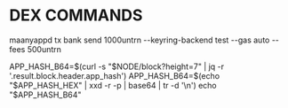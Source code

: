 # DEX COMMANDS

maanyappd tx bank send <from> <to> 1000untrn --keyring-backend test --gas auto --fees 500untrn

APP_HASH_B64=$(curl -s "$NODE/block?height=7" | jq -r '.result.block.header.app_hash')
APP_HASH_B64=$(echo "$APP_HASH_HEX" | xxd -r -p | base64 | tr -d '\n')
echo "$APP_HASH_B64"
